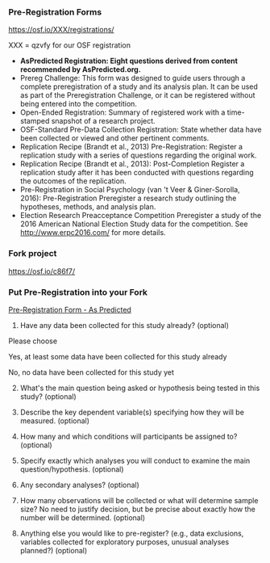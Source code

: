 ### Pre-Registration Forms 

https://osf.io/XXX/registrations/ 

XXX = qzvfy for our OSF registration	

- **AsPredicted Registration: Eight questions derived from content recommended by AsPredicted.org.**    
- Prereg Challenge:	This form was designed to guide users through a complete preregistration of a study and its analysis plan. It can be used as part of the Preregistration Challenge, or it can be registered without being entered into the competition.	
- Open-Ended Registration:	Summary of registered work with a time-stamped snapshot of a research project.	
- OSF-Standard Pre-Data Collection Registration:	State whether data have been collected or viewed and other pertinent comments.
- Replication Recipe (Brandt et al., 2013) Pre-Registration:	Register a replication study with a series of questions regarding the original work.	
- Replication Recipe (Brandt et al., 2013): Post-Completion	Register a replication study after it has been conducted with questions regarding the outcomes of the replication.	
- Pre-Registration in Social Psychology (van 't Veer & Giner-Sorolla, 2016): Pre-Registration	Preregister a research study outlining the hypotheses, methods, and analysis plan. 
- Election Research Preacceptance Competition	Preregister a study of the 2016 American National Election Study data for the competition. See http://www.erpc2016.com/ for more details.	

### Fork project

https://osf.io/c86f7/

### Put Pre-Registration into your Fork

[Pre-Registration Form - As Predicted](https://docs.google.com/document/d/13FFwD_UNUyA4O0iOGyy66_EViN1LkkM4QT_iiUiOwEE/edit)

1. Have any data been collected for this study already? (optional)

Please choose

Yes, at least some data have been collected for this study already

No, no data have been collected for this study yet


2. What's the main question being asked or hypothesis being tested in this study? (optional)

3. Describe the key dependent variable(s) specifying how they will be measured. (optional)

4. How many and which conditions will participants be assigned to? (optional)

5. Specify exactly which analyses you will conduct to examine the main question/hypothesis. (optional)

6. Any secondary analyses? (optional)

7. How many observations will be collected or what will determine sample size? No need to justify decision, but be precise about exactly how the number will be determined. (optional)

8. Anything else you would like to pre-register? (e.g., data exclusions, variables collected for exploratory purposes, unusual analyses planned?) (optional)
